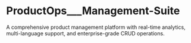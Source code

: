 # ProductOps\_\_\_Management-Suite

A comprehensive product management platform with real-time analytics, multi-language support, and enterprise-grade CRUD operations.
